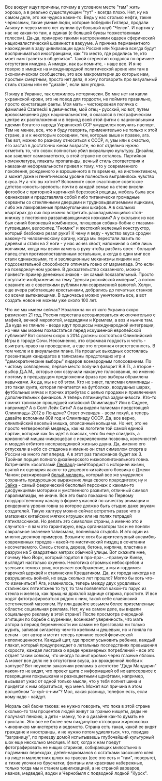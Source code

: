Все вокруг ищут причины, почему в условном месте "там" жить хорошо, а в реально существующем "тут" - всегда плохо. Нет, ну на самом деле, это же чудеса какие-то. Ведь у нас столько нефти, такие черноземы, такие умные люди, которые победили Гитлера, продали Аляску и через много лет купили футбольный клуб "Челси". И партия у нас не какая-то там, а единая (с большой буквы торжественным голосом). Да-да, примерно такими настроениями одарен сферический националистический шовинист в вакууме. А причина перманентного нахождения в заду цивилизации одна: Россия или Украина всегда будут восприниматься иностранцами, как "то место, где родились те, кто моет нам туалеты в общепитах". Такой стереотип создался по причине отсутствия имиджа. А имидж, как вы помните, - наше все. И я не говорю о имидже на международной политической арене или там в экономическом сообществе, это все макроматерии до которых нам, простым смертным, просто нет дела, я хочу поговорить про визуальный стиль страны или ее "дизайн", если вам угодно.<p></p><p>Я живу в Украине, так сложилось исторически. Во мне нет ни капли украинской крови, это не повод для гордости, не поймите правильно, просто констатация факты. Моя мать - чистокровная полячка с фамилией Czarnecki в девичестве, мой отец - русский, но вот, путем кровосмешения двух национальностей, я оказался в географическом центре их расположения и в период всей этой фигни с национальными идеями богатого народа Украинской ССР умудрился получить паспорт. Тем не менее, все, что я буду говорить, применительно не только к этой стране, а и к некоторым соседним, тем, которые выше и правее, ага. Так вот, можно по разному относиться к СССР, я, увы или к счастью, его застал в достаточно юном возрасте, но вот отдельно нужно отметить то, что совок полностью убил визуальную культуру. Дизайна, как заявляет самизнаетекто, в этой стране не осталось. Партийная номенклатура, плакаты пропаганды, вечный стиль соответствия и наказания неформальности привел к тому, что у современного поколения, рожденного и взрошенного в те времена, на инстинктивном, а может даже и генетическом уровне полностью вытравилось чувство вкуса. Ну а что вы хотите? Вспомните свое счастливое советское детство-юность-зрелость: почти в каждой семье на стене висели фотообои с приторной картинкой березовой рощицы, мебель была вся одинаковая и представляла собой либо титанически громадные серванты со стеклянными дверцами и трудновыдвигаемыми ящиками, либо же лакированные прямоугольники шкафов. А в скольких квартирах до сих пор можно встретить раскладывающийся стол-книжку с постоянно разваливающимися ножками? А у скольких из нас был синий болоневый комбинезон, плюшевая собака-бобик с глазами-пуговицами, велосипед "Гномик" и жестокий железный конструктор, который безбожно резал руки? К чему я веду - чувство вкуса сродни какому-то человеческому органу, когда мы перестали лазить по деревья и стали на 2 ноги - у нас исчез хвост, напоминая о себе лишь копчиком, когда мы взяли камень в руку чтобы разбить орех - большой палец стал противопоставленным остальным, а когда в один миг все стали одинаковыми, то и эволюционные механизмы лишили нас подсознательной способности отличать говно от мармелада. Это если на псевдонаучном уровне. В доказательство сказанного, можно привести пример денежных знаков - он самый показательный. Просто погуглите изображения на тему "деньги российской империи", а потом сравните их с советскими рублями или современной валютой. Холуи, еще вчера работающие крестьянами, добрались до печатных станков со всеми вытекающими. В одночасье можно уничтожить все, а вот создать новое не можем уже около 100 лет.</p><p></p><p>Что же мы имеем сейчас? Нэзалэжна ни от кого Украина скоро разменяет 21 год, Россия перестала ассоциироваться исключительно с мафией, вечной мерзлотой, медведями и Кремлем, а воз и нынче там. Да куда не гляньте - везде идут процессы международной интеграции, но чем мы можем похвастаться перед искушенной европейской публикой? Вот совсем скоро в 2014 должны состояться Олимпийский Игры в городе Сочи. Несомненно, это огромная гордость и честь - выиграть право на проведение, а еще это огромная ответственность. В том числе и в визуальном плане. На прошлых выходных состоялась презентация кандидатов в талисманы предстоящих игр и "демократические выборы" лидеров всенародным голосованием. По чистому совпадению, первое место получил фаворит В.В.П., а второе - выбор Д.А.М., которые они озвучили накануне голосования, но именно поэтому в предыдущем предложении фраза про выборы обрамлена кавычками. Ах да, мы не об этом. Кто не знает, талисман олимпиады - это такая хуита, которая печатается на футболках, воздушных шарах, футбольных мячах и прочих атрибутах с целью продажи и привлечения дополнительных финансов. А теперь пятиминутка задумчивости. Кто-то помнит талисман прошедшей китайской Олимпиады? Или в Сиднее, например? А в Солт Лейк Сити? А вы видели талисман предстоящей Олимпиады-2012 в Лондоне? Ответ очевиден - всем похуй, а теперь давайте вспомним 80й год и Олимпиаду СССР. Да, все верно, олимпийский веселый мишка, опоясанный кольцами. Но нет, это не просто четвероногий медведь, как на логотипе той самой единой партии, который как бы идет в поисках, чего бы еще спиздить, а кривоногий мишка-микроцефал с искривлением позвонка, конечностей и мордой отбитого несправедливой жизнью дауна. Да, именно его отпускали в небо со стадиона и именно он стал символом спорта в России на много лет вперед. А в этот раз талисманов будет аж 3. Тройная порция полного дизайнерского низкополигонального говна. Встречайте: косоглазый <a href="http://www.1tv.ru/videoarchive/30085">Леопард</a>-скейтбордист с историей жизни, взятой их сценария какого-то дешевого китайского боевика с Джеки Чаном; разжиревший <a href="http://www.1tv.ru/videoarchive/30080">белый медведь</a>, который все же умудрился сохранить придурошное выражение лица своего прародителя; ну и <a href="http://www.1tv.ru/videoarchive/30083">Зайка</a> - самый феерический бесполый персонаж с какими-то дисфункциями моторики и умственного развития, отличный символ паралимпиады, не иначе. Все это было показано по Первому государственному каналу в форме ужасной по качеству анимации и рендеринга уровня говна за которое должно быть стыдно даже внукам создателей. Такую халтуру можно сейчас встретить разве что в магазинах китайских мягких игрушек или на полях тетрадей пятиклассников. Но делать это символом страны, а именно это и случится - я вам это гарантирую, ведь организаторы так и не поняли сакральное значение талисмана, полнейшая стыдоба. И это один из многих десятков примеров. Возьмите хотя бы архитектурный ансамбль современных городов - какой-то мистический пиздец в сочетании несочетаемого. Смесь стекла, дерева, бетона, кирпича, пластика и разрухи на 5 квадратных метрах обычной улицы. Вот скажите мне, почему Нью Йорк, который годится в пра-пра-...-правнуки Киеву, выглядит настолько охуенно. Неоготика огромных небоскребов и узеньких темных улиц потрясает воображение, а мы и гордимся парочкой церквей и сталинским Крещатиком. Да, их города никогда не разрушались войной, но ведь сколько лет прошло? Могло бы хоть что-то измениться? Ага, изменилось, теперь между двух уродливых сталинских пятиэтажек то тут, то там появляется какой-то парус из стекла и железа, как прыщ на дряхлой заднице старика, простите. И все ходят фотографироваться рядом с ним, такой себе славянский эстетический мазохизм. Ну или давайте возьмем более приземленные области: социальная реклама. Нет, ну на самом деле, вы видели социальную рекламу в этой стране? После просмотра очередной агитации по борьбе с курением, возникает уверенность, что мать автора в период беременности им самим не брезговала ни только курить, запивая сигаретку чем-то крепким и дешевым, но и гоняла по венам - вот автор и мстит теперь причине своей физической неполноценности. Каждый щит, где просят усыновить ребенка, каждый плакат, который предупреждает о летальных последствиях превышения скорости, каждая листовка о вреде чрезмерных потреблений - все это отдает таким совком, что иногда тошнит кровью через глазные яблоки. А может все дело не в отсутствии вкуса, а к врожденной любви к халтуре? Вот неужели заказчики рекламы в агентстве "Дядя Мандарин" каком-то не видят, что проект щита с информацией об их автосервисе с говорящими покрышками и разноцветными щрифтами, например, вызывает ужас от одной только мысли, что у тебя лопнет шина и придется к ним обратиться, чур меня. Может вся причина в этом волшебном "а-хуй-с-ним"? Мол, какая разница, телефон есть, если кому надо - найдут. </p><p></p><p>Мораль сей басни такова: не нужно говорить, что пока в этой стране сколько-то там процентов людей живут за гранью нищеты, деды не получают пенсию, а дети - манку, то и о дизайне как-то думать не пристало. Это все не более чем пизданутые отговорки жирножопых чиновников министерств и ведомств. Страна есть такая, какой ее видят граждане и иностранцы, и не нужно потом удивляться, что, повидав "заграницу", по приезду домой испытываешь глубочайший культурный шок еще несколько месяцев. И вот, когда к нам поедут фотографировать не нищих стариков, собирающих милостыню в подземных переходах, детей-наркоманов с остатками засохшего клея на лице и малолетних шлюх на трассах (все это есть и "там", поверьте), а тихие улочки из брусчатки, фонтаны или красивые набережные, только тогда мы и станем цивилизацией, а не страной варваров, иванов, медведей, водки и Чернобыля с подводной лодкой "Курск".</p>